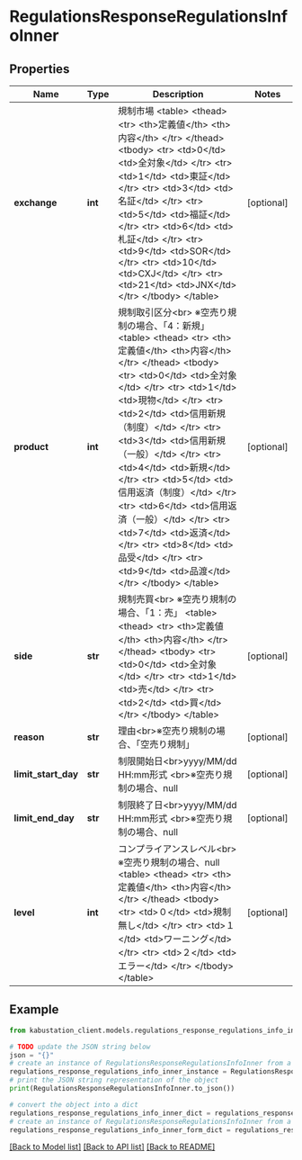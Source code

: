 # RegulationsResponseRegulationsInfoInner


## Properties

Name | Type | Description | Notes
------------ | ------------- | ------------- | -------------
**exchange** | **int** | 規制市場 &lt;table&gt;   &lt;thead&gt;     &lt;tr&gt;       &lt;th&gt;定義値&lt;/th&gt;       &lt;th&gt;内容&lt;/th&gt;     &lt;/tr&gt;   &lt;/thead&gt;   &lt;tbody&gt;     &lt;tr&gt;       &lt;td&gt;0&lt;/td&gt;       &lt;td&gt;全対象&lt;/td&gt;     &lt;/tr&gt;     &lt;tr&gt;       &lt;td&gt;1&lt;/td&gt;       &lt;td&gt;東証&lt;/td&gt;     &lt;/tr&gt;     &lt;tr&gt;       &lt;td&gt;3&lt;/td&gt;       &lt;td&gt;名証&lt;/td&gt;     &lt;/tr&gt;     &lt;tr&gt;       &lt;td&gt;5&lt;/td&gt;       &lt;td&gt;福証&lt;/td&gt;     &lt;/tr&gt;     &lt;tr&gt;       &lt;td&gt;6&lt;/td&gt;       &lt;td&gt;札証&lt;/td&gt;     &lt;/tr&gt;     &lt;tr&gt;       &lt;td&gt;9&lt;/td&gt;       &lt;td&gt;SOR&lt;/td&gt;     &lt;/tr&gt;     &lt;tr&gt;       &lt;td&gt;10&lt;/td&gt;       &lt;td&gt;CXJ&lt;/td&gt;     &lt;/tr&gt;     &lt;tr&gt;       &lt;td&gt;21&lt;/td&gt;       &lt;td&gt;JNX&lt;/td&gt;     &lt;/tr&gt;   &lt;/tbody&gt; &lt;/table&gt; | [optional] 
**product** | **int** | 規制取引区分&lt;br&gt; ※空売り規制の場合、「4：新規」 &lt;table&gt;   &lt;thead&gt;     &lt;tr&gt;       &lt;th&gt;定義値&lt;/th&gt;       &lt;th&gt;内容&lt;/th&gt;     &lt;/tr&gt;   &lt;/thead&gt;   &lt;tbody&gt;     &lt;tr&gt;       &lt;td&gt;0&lt;/td&gt;       &lt;td&gt;全対象&lt;/td&gt;     &lt;/tr&gt;     &lt;tr&gt;       &lt;td&gt;1&lt;/td&gt;       &lt;td&gt;現物&lt;/td&gt;     &lt;/tr&gt;     &lt;tr&gt;       &lt;td&gt;2&lt;/td&gt;       &lt;td&gt;信用新規（制度）&lt;/td&gt;     &lt;/tr&gt;     &lt;tr&gt;       &lt;td&gt;3&lt;/td&gt;       &lt;td&gt;信用新規（一般）&lt;/td&gt;     &lt;/tr&gt;     &lt;tr&gt;       &lt;td&gt;4&lt;/td&gt;       &lt;td&gt;新規&lt;/td&gt;     &lt;/tr&gt;     &lt;tr&gt;       &lt;td&gt;5&lt;/td&gt;       &lt;td&gt;信用返済（制度）&lt;/td&gt;     &lt;/tr&gt;     &lt;tr&gt;       &lt;td&gt;6&lt;/td&gt;       &lt;td&gt;信用返済（一般）&lt;/td&gt;     &lt;/tr&gt;     &lt;tr&gt;       &lt;td&gt;7&lt;/td&gt;       &lt;td&gt;返済&lt;/td&gt;     &lt;/tr&gt;     &lt;tr&gt;       &lt;td&gt;8&lt;/td&gt;       &lt;td&gt;品受&lt;/td&gt;     &lt;/tr&gt;     &lt;tr&gt;       &lt;td&gt;9&lt;/td&gt;       &lt;td&gt;品渡&lt;/td&gt;     &lt;/tr&gt;   &lt;/tbody&gt; &lt;/table&gt; | [optional] 
**side** | **str** | 規制売買&lt;br&gt; ※空売り規制の場合、「1：売」 &lt;table&gt;   &lt;thead&gt;     &lt;tr&gt;       &lt;th&gt;定義値&lt;/th&gt;       &lt;th&gt;内容&lt;/th&gt;     &lt;/tr&gt;   &lt;/thead&gt;   &lt;tbody&gt;     &lt;tr&gt;       &lt;td&gt;0&lt;/td&gt;       &lt;td&gt;全対象&lt;/td&gt;     &lt;/tr&gt;     &lt;tr&gt;       &lt;td&gt;1&lt;/td&gt;       &lt;td&gt;売&lt;/td&gt;     &lt;/tr&gt;     &lt;tr&gt;       &lt;td&gt;2&lt;/td&gt;       &lt;td&gt;買&lt;/td&gt;     &lt;/tr&gt;   &lt;/tbody&gt; &lt;/table&gt; | [optional] 
**reason** | **str** | 理由&lt;br&gt;※空売り規制の場合、「空売り規制」 | [optional] 
**limit_start_day** | **str** | 制限開始日&lt;br&gt;yyyy/MM/dd HH:mm形式  &lt;br&gt;※空売り規制の場合、null | [optional] 
**limit_end_day** | **str** | 制限終了日&lt;br&gt;yyyy/MM/dd HH:mm形式  &lt;br&gt;※空売り規制の場合、null | [optional] 
**level** | **int** | コンプライアンスレベル&lt;br&gt; ※空売り規制の場合、null &lt;table&gt;   &lt;thead&gt;     &lt;tr&gt;       &lt;th&gt;定義値&lt;/th&gt;       &lt;th&gt;内容&lt;/th&gt;     &lt;/tr&gt;   &lt;/thead&gt;   &lt;tbody&gt;     &lt;tr&gt;       &lt;td&gt;０&lt;/td&gt;       &lt;td&gt;規制無し&lt;/td&gt;     &lt;/tr&gt;     &lt;tr&gt;       &lt;td&gt;１&lt;/td&gt;       &lt;td&gt;ワーニング&lt;/td&gt;     &lt;/tr&gt;     &lt;tr&gt;       &lt;td&gt;２&lt;/td&gt;       &lt;td&gt;エラー&lt;/td&gt;     &lt;/tr&gt;   &lt;/tbody&gt; &lt;/table&gt; | [optional] 

## Example

```python
from kabustation_client.models.regulations_response_regulations_info_inner import RegulationsResponseRegulationsInfoInner

# TODO update the JSON string below
json = "{}"
# create an instance of RegulationsResponseRegulationsInfoInner from a JSON string
regulations_response_regulations_info_inner_instance = RegulationsResponseRegulationsInfoInner.from_json(json)
# print the JSON string representation of the object
print(RegulationsResponseRegulationsInfoInner.to_json())

# convert the object into a dict
regulations_response_regulations_info_inner_dict = regulations_response_regulations_info_inner_instance.to_dict()
# create an instance of RegulationsResponseRegulationsInfoInner from a dict
regulations_response_regulations_info_inner_form_dict = regulations_response_regulations_info_inner.from_dict(regulations_response_regulations_info_inner_dict)
```
[[Back to Model list]](../README.md#documentation-for-models) [[Back to API list]](../README.md#documentation-for-api-endpoints) [[Back to README]](../README.md)


